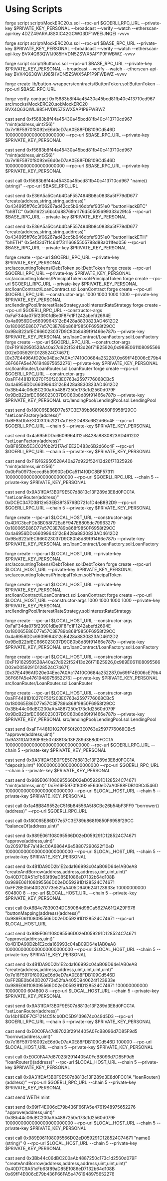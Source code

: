 # Using Scripts 

forge script script/MockERC20.s.sol --rpc-url $GOERLI_RPC_URL --private-key $PRIVATE_KEY_PERSONAL --broadcast --verify --watch --etherscan-api-key 4DZZ49ARAJ8SXIC42GCWG3DF1WEEIJNQEI  -vvvv

forge script script/MockERC20.s.sol --rpc-url $BASE_RPC_URL --private-key $PRIVATE_KEY_PERSONAL --broadcast --verify --watch --etherscan-api-key BVX4Q63QWIJ985HVDN5ZSWX5AP1P9FWBWZ  -vvvv

forge script script/Button.s.sol --rpc-url $BASE_RPC_URL --private-key $PRIVATE_KEY_PERSONAL --broadcast --verify --watch --etherscan-api-key BVX4Q63QWIJ985HVDN5ZSWX5AP1P9FWBWZ  -vvvv

forge create lib/button-wrappers/contracts/ButtonToken.sol:ButtonToken --rpc-url $BASE_RPC_URL

forge verify-contract 0xf5683b8f44a45430a45bcd81fb40c413710cd967 src/mocks/MockERC20.sol:MockERC20  BVX4Q63QWIJ985HVDN5ZSWX5AP1P9FWBWZ


cast send 0xf5683b8f44a45430a45bcd81fb40c413710cd967 "mint(address,uint256)" 0x7e16F5970f8092eE6d0eD7aA0E88FDB109Cd546D 1000000000000000000000  --rpc-url $BASE_RPC_URL  --private-key $PRIVATE_KEY_PERSONAL

cast send 0xf5683b8f44a45430a45bcd81fb40c413710cd967 "mint(address,uint256)" 0x7e16F5970f8092eE6d0eD7aA0E88FDB109Cd546D 1000000000000000000000  --rpc-url $BASE_RPC_URL  --private-key $PRIVATE_KEY_PERSONAL

cast call 0xf5683b8f44a45430a45bcd81fb40c413710cd967 "name()(string)"  --rpc-url $BASE_RPC_URL


cast send 0xE36A5a5CcAb4DaF557494Bb8c0838a5fF79dD677 "create(address,string,string,address)" 0x434995ff76c3f06267ad42cc5b646dbfef9351e0 "buttonHackBTC" "bhBTC"  0x061622c6bc0d88769a1176d50505699333d29fc5 --rpc-url $BASE_RPC_URL  --private-key $PRIVATE_KEY_PERSONAL 

cast send 0xE36A5a5CcAb4DaF557494Bb8c0838a5fF79dD677 "create(address,string,string,address)" 0x434995ff76c3f06267ad42cc5b646dbfef9351e0 "buttonHackETH" "bhETH" 0x5ef33d7f1c64f73116685505788d88a011fed056 --rpc-url $BASE_RPC_URL  --private-key $PRIVATE_KEY_PERSONAL 


forge create --rpc-url $GOERLI_RPC_URL --private-key $PRIVATE_KEY_PERSONAL src/accountingTokens/DebtToken.sol:DebtToken
forge create --rpc-url $GOERLI_RPC_URL --private-key $PRIVATE_KEY_PERSONAL src/accountingTokens/PrincipalToken.sol:PrincipalToken
forge create --rpc-url $GOERLI_RPC_URL --private-key $PRIVATE_KEY_PERSONAL src/loanContract/LoanContract.sol:LoanContract
forge create --rpc-url $GOERLI_RPC_URL --constructor-args 1000 1000 1000 1000  --private-key $PRIVATE_KEY_PERSONAL src/lendingPool/InterestRateStrategy.sol:InterestRateStrategy
forge create --rpc-url $GOERLI_RPC_URL --constructor-args 0xFaF34da075f23901dBe0F8Fc1F1242abefd2694E 0x4a6956DDc6609964312cB428a8830823AD4612D2 0x180065E86D77e57C3E789b868f9850F6958f29CC 0x9BcB22bfEC666023037D9C80b8d89f91466e787b  --private-key $PRIVATE_KEY_PERSONAL src/loanContract/LoanFactory.sol:LoanFactory
forge create --rpc-url $GOERLI_RPC_URL --constructor-args [0xF19162950528A40a27d922f52413d26f71B25926,0x989E061108095566D02eD059291D128524C74671] [0x37E4496AfD20e04Eec7A0Ac17410C0684a252287,0x69fF4E006cE79b436F66FA5e4761948975652276] --private-key $PRIVATE_KEY_PERSONAL src/loanRouter/LoanRouter.sol:LoanRouter
forge create --rpc-url $GOERLI_RPC_URL --constructor-args 0xaFF4481D10270F50f203E0763e2597776068CBc5 0x4a6956DDc6609964312cB428a8830823AD4612D2 0x3Bb44c06dBC200aAb4887250c173c1d2560d079F 0x9BcB22bfEC666023037D9C80b8d89f91466e787b --private-key $PRIVATE_KEY_PERSONAL src/lendingPool/LendingPool.sol:LendingPool

cast send 0x180065E86D77e57C3E789b868f9850F6958f29CC "setLoanFactory(address)" 0xBF85Db5E3C03f0b2f217Ad1EE2D483c6B2d66c4F --rpc-url $GOERLI_RPC_URL --chain 5 --private-key $PRIVATE_KEY_PERSONAL

cast send 0x4a6956DDc6609964312cB428a8830823AD4612D2 "setLoanFactory(address)" 0xBF85Db5E3C03f0b2f217Ad1EE2D483c6B2d66c4F --rpc-url $GOERLI_RPC_URL --chain 5 --private-key $PRIVATE_KEY_PERSONAL

cast send 0xF19162950528A40a27d922f52413d26f71B25926 "mint(address,uint256)" 0x0bFb0973ecccd5b3990DcDCa5114f0DC8BF57311 1000000000000000000000000  --rpc-url $GOERLI_RPC_URL --chain 5  --private-key $PRIVATE_KEY_PERSONAL


cast send 0x9A31fDAf3B0F9E507d8813c13F289d3E8d0FCC1A "setLoanRouter(address)" 0xDCEC347D3B12e53EB38f3576BD721c1D4eB8B2D9 --rpc-url $GOERLI_RPC_URL --chain 5 --private-key $PRIVATE_KEY_PERSONAL



forge create --rpc-url $LOCAL_HOST_URL --constructor-args 0x4DfC3bcFDb3B058f72Ea6F947E8805dc79963279 0x180065E86D77e57C3E789b868f9850F6958f29CC 0x4a6956DDc6609964312cB428a8830823AD4612D2 0x9BcB22bfEC666023037D9C80b8d89f91466e787b  --private-key $PRIVATE_KEY_PERSONAL src/loanContract/LoanFactory.sol:LoanFactory


forge create --rpc-url $LOCAL_HOST_URL --private-key $PRIVATE_KEY_PERSONAL src/accountingTokens/DebtToken.sol:DebtToken
forge create --rpc-url $LOCAL_HOST_URL --private-key $PRIVATE_KEY_PERSONAL src/accountingTokens/PrincipalToken.sol:PrincipalToken

forge create --rpc-url $LOCAL_HOST_URL --private-key $PRIVATE_KEY_PERSONAL src/loanContract/LoanContract.sol:LoanContract
forge create --rpc-url $LOCAL_HOST_URL --constructor-args 1000 1000 1000 1000  --private-key $PRIVATE_KEY_PERSONAL src/lendingPool/InterestRateStrategy.sol:InterestRateStrategy

forge create --rpc-url $LOCAL_HOST_URL --constructor-args 0xFaF34da075f23901dBe0F8Fc1F1242abefd2694E 0x180065E86D77e57C3E789b868f9850F6958f29CC 0x4a6956DDc6609964312cB428a8830823AD4612D2 0x9BcB22bfEC666023037D9C80b8d89f91466e787b  --private-key $PRIVATE_KEY_PERSONAL src/loanContract/LoanFactory.sol:LoanFactory

forge create --rpc-url $LOCAL_HOST_URL --constructor-args [0xF19162950528A40a27d922f52413d26f71B25926,0x989E061108095566D02eD059291D128524C74671] [0x37E4496AfD20e04Eec7A0Ac17410C0684a252287,0x69fF4E006cE79b436F66FA5e4761948975652276] --private-key $PRIVATE_KEY_PERSONAL src/loanRouter/LoanRouter.sol:LoanRouter

forge create --rpc-url $LOCAL_HOST_URL --constructor-args 0xaFF4481D10270F50f203E0763e2597776068CBc5 0x180065E86D77e57C3E789b868f9850F6958f29CC 0x3Bb44c06dBC200aAb4887250c173c1d2560d079F 0x9BcB22bfEC666023037D9C80b8d89f91466e787b --private-key $PRIVATE_KEY_PERSONAL src/lendingPool/LendingPool.sol:LendingPool


cast send 0xaFF4481D10270F50f203E0763e2597776068CBc5 "approve(address,uint)" 0x9A31fDAf3B0F9E507d8813c13F289d3E8d0FCC1A 1000000000000000000000000000000 --rpc-url $GOERLI_RPC_URL --chain 5  --private-key $PRIVATE_KEY_PERSONAL


cast send 0x9A31fDAf3B0F9E507d8813c13F289d3E8d0FCC1A "deposit(uint)" 10000000000000000000000 --rpc-url $GOERLI_RPC_URL --chain 5  --private-key $PRIVATE_KEY_PERSONAL

cast send 0x989E061108095566D02eD059291D128524C74671 "mint(address,uint)" 0x7e16F5970f8092eE6d0eD7aA0E88FDB109Cd546D 1000000000000000000000000 --rpc-url $LOCAL_HOST_URL --chain 5 --private-key $PRIVATE_KEY_PERSONAL

cast call 0x1a48B849552eC516b84556A5f8CBc26b54bF3FF9 "borrower()(address)" --rpc-url $GOERLI_RPC_URL



cast call 0x180065E86D77e57C3E789b868f9850F6958f29CC "balanceOf(address,uint)"

cast send 0x989E061108095566D02eD059291D128524C74671 "approve(address,uint)" 0x205971bF7a149cC6A6864A6e58807290622f10eD 1000000000000000000000000 --rpc-url $LOCAL_HOST_URL --chain 5 --private-key $PRIVATE_KEY_PERSONAL


cast send 0x4B1DA90D2b1E2cda166993c04aB09D64e1AB0eA8 "createAndBorrow(address,address,address,uint,uint,uint)" 0x40D7C9A51cFb63f89aD85E1086eD7132b64d108B 0x989E061108095566D02eD059291D128524C74671  0xFF2BE0b640D20773e52faA405D940624f123933e 10000000000 604800 8 --rpc-url $LOCAL_HOST_URL --chain 5 --private-key $PRIVATE_KEY_PERSONAL

cast call 0xA6B4e7839034DC59084d98Ca5627A61f2A29F976 "buttonMapping(address)(address)" 0x989E061108095566D02eD059291D128524C74671 --rpc-url $LOCAL_HOST_URL


cast send 0x989E061108095566D02eD059291D128524C74671 "approve(address,uint)" 0x4B1DA90D2b1E2cda166993c04aB09D64e1AB0eA8 1000000000000000000000000 --rpc-url $LOCAL_HOST_URL --chain 5 --private-key $PRIVATE_KEY_PERSONAL


cast send 0x4B1DA90D2b1E2cda166993c04aB09D64e1AB0eA8 "create(address,address,address,uint,uint,uint,uint)" 0x7e16F5970f8092eE6d0eD7aA0E88FDB109Cd546D 0xFF2BE0b640D20773e52faA405D940624f123933e 0x989E061108095566D02eD059291D128524C74671  100000000000 10000000 604800 8 --rpc-url $LOCAL_HOST_URL --chain 5 --private-key $PRIVATE_KEY_PERSONAL


cast send 0x9A31fDAf3B0F9E507d8813c13F289d3E8d0FCC1A "setLoanRouter(address)" 0x14b11BDF7CF1214C5fcb0DC5D9139674c049d5D3 --rpc-url $GOERLI_RPC_URL --chain 5 --private-key $PRIVATE_KEY_PERSONAL

cast send 0xE0C0FA47d87023f2914405A0FcB8096d7D85F9d5 "borrow(address,uint)" 0x7e16F5970f8092eE6d0eD7aA0E88FDB109Cd546D 100000 --rpc-url $LOCAL_HOST_URL --chain 5 --private-key $PRIVATE_KEY_PERSONAL

cast call 0xE0C0FA47d87023f2914405A0FcB8096d7D85F9d5 "loanRouter()(address)" --rpc-url $LOCAL_HOST_URL --chain 5 --private-key $PRIVATE_KEY_PERSONAL

cast call 0x9A31fDAf3B0F9E507d8813c13F289d3E8d0FCC1A "loanRouter()(address)" --rpc-url $GOERLI_RPC_URL --chain 5 --private-key $PRIVATE_KEY_PERSONAL


cast send WETH mint 


cast send 0x69fF4E006cE79b436F66FA5e4761948975652276 "approve(address,uint)" 0x3Bb44c06dBC200aAb4887250c173c1d2560d079F 1000000000000000000000000 --rpc-url $LOCAL_HOST_URL --chain 5 --private-key $PRIVATE_KEY_PERSONAL

cast call 0x989E061108095566D02eD059291D128524C74671 "name()(string)" 0 --rpc-url $LOCAL_HOST_URL --chain 5 --private-key $PRIVATE_KEY_PERSONAL



cast send 0x3Bb44c06dBC200aAb4887250c173c1d2560d079F "createAndBorrow(address,address,address,uint,uint,uint)" 0x40D7C9A51cFb63f89aD85E1086eD7132b64d108B 0x69fF4E006cE79b436F66FA5e4761948975652276 




